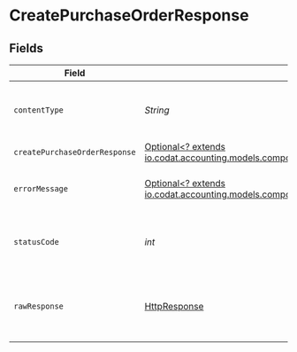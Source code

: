 # CreatePurchaseOrderResponse


## Fields

| Field                                                                                                                                           | Type                                                                                                                                            | Required                                                                                                                                        | Description                                                                                                                                     |
| ----------------------------------------------------------------------------------------------------------------------------------------------- | ----------------------------------------------------------------------------------------------------------------------------------------------- | ----------------------------------------------------------------------------------------------------------------------------------------------- | ----------------------------------------------------------------------------------------------------------------------------------------------- |
| `contentType`                                                                                                                                   | *String*                                                                                                                                        | :heavy_check_mark:                                                                                                                              | HTTP response content type for this operation                                                                                                   |
| `createPurchaseOrderResponse`                                                                                                                   | [Optional<? extends io.codat.accounting.models.components.CreatePurchaseOrderResponse>](../../models/components/CreatePurchaseOrderResponse.md) | :heavy_minus_sign:                                                                                                                              | Success                                                                                                                                         |
| `errorMessage`                                                                                                                                  | [Optional<? extends io.codat.accounting.models.components.ErrorMessage>](../../models/components/ErrorMessage.md)                               | :heavy_minus_sign:                                                                                                                              | The request made is not valid.                                                                                                                  |
| `statusCode`                                                                                                                                    | *int*                                                                                                                                           | :heavy_check_mark:                                                                                                                              | HTTP response status code for this operation                                                                                                    |
| `rawResponse`                                                                                                                                   | [HttpResponse<InputStream>](https://docs.oracle.com/en/java/javase/11/docs/api/java.net.http/java/net/http/HttpResponse.html)                   | :heavy_check_mark:                                                                                                                              | Raw HTTP response; suitable for custom response parsing                                                                                         |